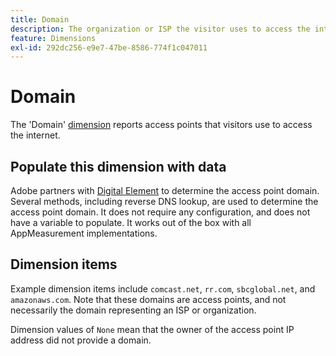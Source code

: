 ```yaml
---
title: Domain
description: The organization or ISP the visitor uses to access the internet.
feature: Dimensions
exl-id: 292dc256-e9e7-47be-8586-774f1c047011
---
```

# Domain

The 'Domain' [dimension](overview.md) reports access points that visitors use to access the internet.

## Populate this dimension with data

Adobe partners with [Digital Element](https://www.digitalelement.com/) to determine the access point domain. Several methods, including reverse DNS lookup, are used to determine the access point domain. It does not require any configuration, and does not have a variable to populate. It works out of the box with all AppMeasurement implementations.

## Dimension items

Example dimension items include `comcast.net`, `rr.com`, `sbcglobal.net`, and `amazonaws.com`. Note that these domains are access points, and not necessarily the domain representing an ISP or organization.

Dimension values of `None` mean that the owner of the access point IP address did not provide a domain.
